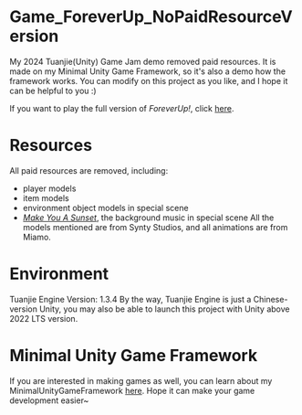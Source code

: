 # Game_ForeverUp_NoPaidResourceVersion
My 2024 Tuanjie(Unity) Game Jam demo removed paid resources. It is made on my Minimal Unity Game Framework, so it's also a demo how the framework works. You can modify on this project as you like, and I hope it can be helpful to you :)

If you want to play the full version of _ForeverUp!_, click [here](https://unity.cn/gamejam2024/list?group=tg&id=677392aaedbc2a00201b711d).

# Resources
All paid resources are removed, including:
- player models
- item models
- environment object models in special scene
- *[Make You A Sunset](https://music.163.com/#/song?id=2656633270)*, the background music in special scene
All the models mentioned are from Synty Studios, and all animations are from Miamo.

# Environment
Tuanjie Engine Version: 1.3.4
By the way, Tuanjie Engine is just a Chinese-version Unity, you may also be able to launch this project with Unity above 2022 LTS version.

# Minimal Unity Game Framework
If you are interested in making games as well, you can learn about my MinimalUnityGameFramework [here](https://github.com/AngusK97/MinimalUnityGameFramework.git). Hope it can make your game development easier~
